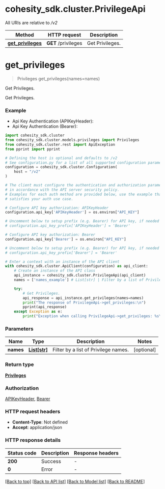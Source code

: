 # cohesity_sdk.cluster.PrivilegeApi

All URIs are relative to */v2*

Method | HTTP request | Description
------------- | ------------- | -------------
[**get_privileges**](PrivilegeApi.md#get_privileges) | **GET** /privileges | Get Privileges.


# **get_privileges**
> Privileges get_privileges(names=names)

Get Privileges.

Get Privileges.

### Example

* Api Key Authentication (APIKeyHeader):
* Api Key Authentication (Bearer):

```python
import cohesity_sdk.cluster
from cohesity_sdk.cluster.models.privileges import Privileges
from cohesity_sdk.cluster.rest import ApiException
from pprint import pprint

# Defining the host is optional and defaults to /v2
# See configuration.py for a list of all supported configuration parameters.
configuration = cohesity_sdk.cluster.Configuration(
    host = "/v2"
)

# The client must configure the authentication and authorization parameters
# in accordance with the API server security policy.
# Examples for each auth method are provided below, use the example that
# satisfies your auth use case.

# Configure API key authorization: APIKeyHeader
configuration.api_key['APIKeyHeader'] = os.environ["API_KEY"]

# Uncomment below to setup prefix (e.g. Bearer) for API key, if needed
# configuration.api_key_prefix['APIKeyHeader'] = 'Bearer'

# Configure API key authorization: Bearer
configuration.api_key['Bearer'] = os.environ["API_KEY"]

# Uncomment below to setup prefix (e.g. Bearer) for API key, if needed
# configuration.api_key_prefix['Bearer'] = 'Bearer'

# Enter a context with an instance of the API client
with cohesity_sdk.cluster.ApiClient(configuration) as api_client:
    # Create an instance of the API class
    api_instance = cohesity_sdk.cluster.PrivilegeApi(api_client)
    names = ['names_example'] # List[str] | Filter by a list of Privilege names. (optional)

    try:
        # Get Privileges.
        api_response = api_instance.get_privileges(names=names)
        print("The response of PrivilegeApi->get_privileges:\n")
        pprint(api_response)
    except Exception as e:
        print("Exception when calling PrivilegeApi->get_privileges: %s\n" % e)
```



### Parameters


Name | Type | Description  | Notes
------------- | ------------- | ------------- | -------------
 **names** | [**List[str]**](str.md)| Filter by a list of Privilege names. | [optional] 

### Return type

[**Privileges**](Privileges.md)

### Authorization

[APIKeyHeader](../README.md#APIKeyHeader), [Bearer](../README.md#Bearer)

### HTTP request headers

 - **Content-Type**: Not defined
 - **Accept**: application/json

### HTTP response details

| Status code | Description | Response headers |
|-------------|-------------|------------------|
**200** | Success |  -  |
**0** | Error |  -  |

[[Back to top]](#) [[Back to API list]](../README.md#documentation-for-api-endpoints) [[Back to Model list]](../README.md#documentation-for-models) [[Back to README]](../README.md)

